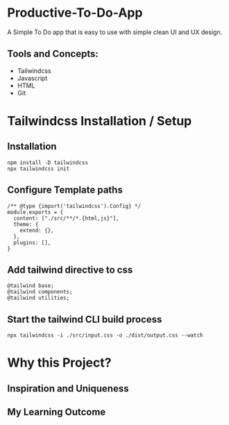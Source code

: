 # Productive-To-Do-App
A Simple To Do app that is easy to use with simple clean UI and UX design.

## Tools and Concepts: 
- Tailwindcss
- Javascript
- HTML
- Git


# Tailwindcss Installation / Setup 

## Installation
```
npm install -D tailwindcss
npx tailwindcss init
```

## Configure Template paths
```
/** @type {import('tailwindcss').Config} */
module.exports = {
  content: ["./src/**/*.{html,js}"],
  theme: {
    extend: {},
  },
  plugins: [],
}
```
## Add tailwind directive to css
```
@tailwind base;
@tailwind components;
@tailwind utilities;
```

## Start the tailwind CLI build process
```
npx tailwindcss -i ./src/input.css -o ./dist/output.css --watch
```
# Why this Project?

## Inspiration and Uniqueness

## My Learning Outcome

